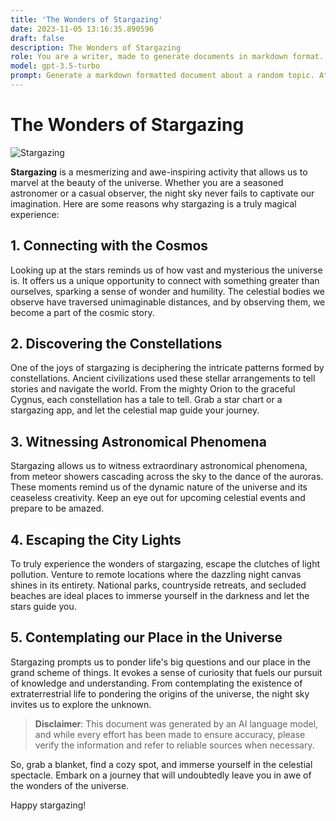 ```yaml
---
title: 'The Wonders of Stargazing'
date: 2023-11-05 13:16:35.890596
draft: false
description: The Wonders of Stargazing
role: You are a writer, made to generate documents in markdown format. It is very important that all of the documents you generate are in valid markdown format.
model: gpt-3.5-turbo
prompt: Generate a markdown formatted document about a random topic. At the bottom, include a disclaimer explaining that the document was generated by you. The first line of the document should be the title. Make sure that the entire document is in proper markdown format, using a mix of various tags to make the document visually appealing.
---
```


# The Wonders of Stargazing

![Stargazing](https://example.com/stargazing.jpg)

**Stargazing** is a mesmerizing and awe-inspiring activity that allows us to marvel at the beauty of the universe. Whether you are a seasoned astronomer or a casual observer, the night sky never fails to captivate our imagination. Here are some reasons why stargazing is a truly magical experience:

## 1. Connecting with the Cosmos

Looking up at the stars reminds us of how vast and mysterious the universe is. It offers us a unique opportunity to connect with something greater than ourselves, sparking a sense of wonder and humility. The celestial bodies we observe have traversed unimaginable distances, and by observing them, we become a part of the cosmic story.

## 2. Discovering the Constellations

One of the joys of stargazing is deciphering the intricate patterns formed by constellations. Ancient civilizations used these stellar arrangements to tell stories and navigate the world. From the mighty Orion to the graceful Cygnus, each constellation has a tale to tell. Grab a star chart or a stargazing app, and let the celestial map guide your journey.

## 3. Witnessing Astronomical Phenomena

Stargazing allows us to witness extraordinary astronomical phenomena, from meteor showers cascading across the sky to the dance of the auroras. These moments remind us of the dynamic nature of the universe and its ceaseless creativity. Keep an eye out for upcoming celestial events and prepare to be amazed.

## 4. Escaping the City Lights

To truly experience the wonders of stargazing, escape the clutches of light pollution. Venture to remote locations where the dazzling night canvas shines in its entirety. National parks, countryside retreats, and secluded beaches are ideal places to immerse yourself in the darkness and let the stars guide you.

## 5. Contemplating our Place in the Universe

Stargazing prompts us to ponder life's big questions and our place in the grand scheme of things. It evokes a sense of curiosity that fuels our pursuit of knowledge and understanding. From contemplating the existence of extraterrestrial life to pondering the origins of the universe, the night sky invites us to explore the unknown.

> **Disclaimer**: This document was generated by an AI language model, and while every effort has been made to ensure accuracy, please verify the information and refer to reliable sources when necessary.

So, grab a blanket, find a cozy spot, and immerse yourself in the celestial spectacle. Embark on a journey that will undoubtedly leave you in awe of the wonders of the universe.

Happy stargazing!